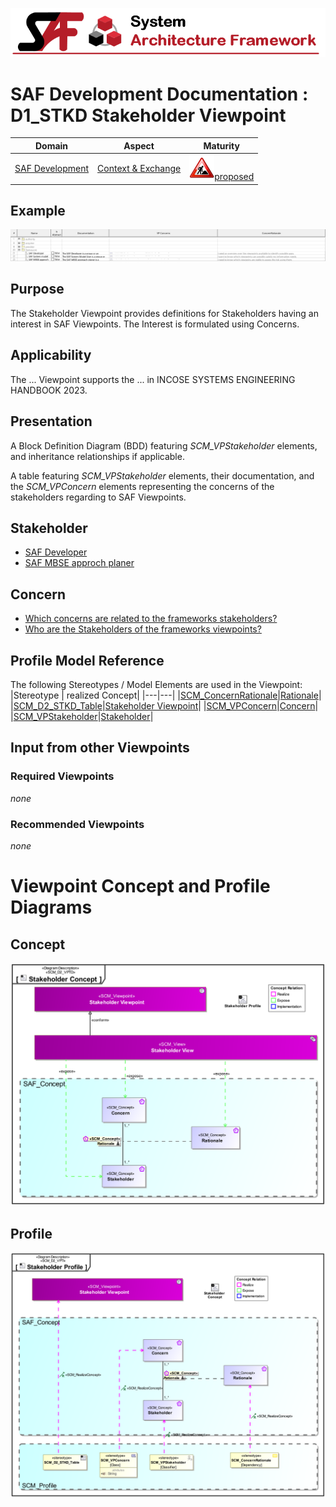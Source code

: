 ![System Architecture Framework](../../diagrams/Banner_SAF.png)
# SAF Development Documentation : **D1_STKD** Stakeholder Viewpoint
|**Domain**|**Aspect**|**Maturity**|
| --- | --- | --- |
|[SAF Development](../../domains.md#Domain-SAF-Development)|[Context & Exchange](../../aspects.md#Aspect-Context-&-Exchange)|![Proposed](../../diagrams/Under_construction_icon-red.svg )[proposed](../../using-saf/maturity.md#proposed)|
## Example
![Stakeholder-Viewpoint-primary-example.svg](../../diagrams/vp-examples/Stakeholder-Viewpoint-primary-example.svg)
## Purpose
The Stakeholder Viewpoint provides definitions for Stakeholders having an interest in SAF Viewpoints. The Interest is formulated using Concerns.
## Applicability
The ... Viewpoint supports the ...  in INCOSE SYSTEMS ENGINEERING HANDBOOK 2023.
## Presentation
A Block Definition Diagram (BDD) featuring *SCM_VPStakeholder* elements, and inheritance relationships if applicable.

A table featuring *SCM_VPStakeholder* elements, their documentation, and the *SCM_VPConcern* elements representing the concerns of the stakeholders regarding to SAF Viewpoints.

## Stakeholder
* [SAF Developer](../../stakeholders.md#SAF-Developer)
* [SAF MBSE approch planer](../../stakeholders.md#SAF-MBSE-approch-planer)
## Concern
* [Which concerns are related to the frameworks stakeholders?](../../concerns.md#_2024x_26f0132_1719129962342_738625_14755)
* [Who are the Stakeholders of the frameworks viewpoints?](../../concerns.md#_2024x_26f0132_1719129843876_724811_14744)
## Profile Model Reference
The following Stereotypes / Model Elements are used in the Viewpoint:
|Stereotype | realized Concept|
|---|---|
|[SCM_ConcernRationale](../../stereotypes.md#scm_concernrationale)|[Rationale](../concept/concepts.md#Rationale)|
|[SCM_D2_STKD_Table](../../stereotypes.md#scm_d2_stkd_table)|[Stakeholder Viewpoint](../concept/concepts.md#Stakeholder-Viewpoint)|
|[SCM_VPConcern](../../stereotypes.md#scm_vpconcern)|[Concern](../concept/concepts.md#Concern)|
|[SCM_VPStakeholder](../../stereotypes.md#scm_vpstakeholder)|[Stakeholder](../concept/concepts.md#Stakeholder)|
## Input from other Viewpoints
### Required Viewpoints
*none*
### Recommended Viewpoints
*none*
# Viewpoint Concept and Profile Diagrams
## Concept
![Stakeholder Concept](diagrams/Stakeholder-Concept.svg)
## Profile
![Stakeholder Profile](diagrams/Stakeholder-Profile.svg)
